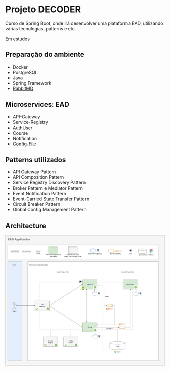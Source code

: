 # Projeto DECODER

Curso de Spring Boot, onde irá desenvolver uma plataforma EAD, utilizando várias tecnologias, patterns e etc.

Em estudos

## Preparação do ambiente

- Docker
- PostgreSQL
- Java
- Spring Framework
- [RabbitMQ](https://www.cloudamqp.com)

## Microservices: EAD

- API-Gateway
- Service-Registry
- AuthUser
- Course
- Notification
- [Config-File](https://github.com/carloscazelattojr/ead-config-server)

## Patterns utilizados

- API Gateway Pattern
- API Composition Pattern
- Service Registry Discovery Pattern
- Broker Pattern e Mediator Pattern
- Event Notification Pattern
- Event-Carried State Transfer Pattern
- Circuit Breaker Pattern
- Global Config Management Pattern


## Architecture

<div align="center">
  <a href="#">
      <img src="https://github.com/carloscazelattojr/decoder/blob/main/architecture.jpg" width="800" alt="preview" />
  </a>
</div>